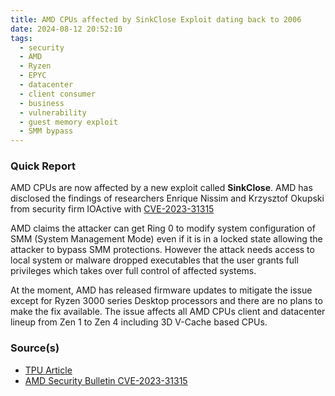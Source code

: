 ```yaml
---
title: AMD CPUs affected by SinkClose Exploit dating back to 2006
date: 2024-08-12 20:52:10
tags:
  - security
  - AMD
  - Ryzen
  - EPYC
  - datacenter
  - client consumer
  - business
  - vulnerability
  - guest memory exploit
  - SMM bypass
---
```


### Quick Report

AMD CPUs are now affected by a new exploit called **SinkClose**. AMD has disclosed the findings of researchers Enrique Nissim and Krzysztof Okupski from security firm IOActive with [CVE-2023-31315][def]
<!-- more -->

AMD claims the attacker can get Ring 0 to modify system configuration of SMM (System Management Mode) even if it is in a locked state allowing the attacker to bypass SMM protections. However the attack needs access to local system or malware dropped executables that the user grants full privileges which takes over full control of affected systems.

At the moment, AMD has released firmware updates to mitigate the issue except for Ryzen 3000 series Desktop processors and there are no plans to make the fix available. The issue affects all AMD CPUs client and datacenter lineup from Zen 1 to Zen 4 including 3D V-Cache based CPUs.

### Source(s)

- [TPU Article][def2]
- [AMD Security Bulletin CVE-2023-31315][def]

[def]: https://www.amd.com/en/resources/product-security/bulletin/amd-sb-7014.html
[def2]: https://www.techpowerup.com/325488/sinkclose-vulnerability-affects-every-amd-cpu-dating-back-to-2006